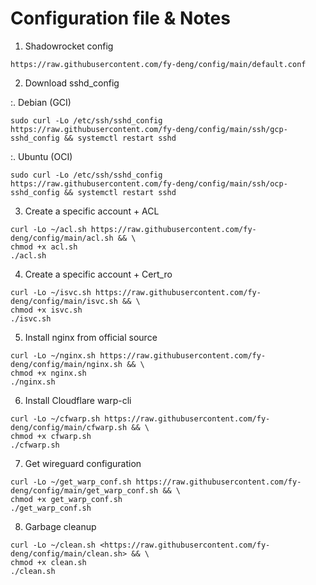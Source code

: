 # Configuration file & Notes

1. Shadowrocket config

```
https://raw.githubusercontent.com/fy-deng/config/main/default.conf
```

2. Download sshd_config

:. Debian (GCI)

```
sudo curl -Lo /etc/ssh/sshd_config https://raw.githubusercontent.com/fy-deng/config/main/ssh/gcp-sshd_config && systemctl restart sshd
```

:. Ubuntu (OCI)

```
sudo curl -Lo /etc/ssh/sshd_config https://raw.githubusercontent.com/fy-deng/config/main/ssh/ocp-sshd_config && systemctl restart sshd
```

3. Create a specific account + ACL

```
curl -Lo ~/acl.sh https://raw.githubusercontent.com/fy-deng/config/main/acl.sh && \
chmod +x acl.sh
./acl.sh
```

4. Create a specific account + Cert_ro

```
curl -Lo ~/isvc.sh https://raw.githubusercontent.com/fy-deng/config/main/isvc.sh && \
chmod +x isvc.sh
./isvc.sh
```

5. Install nginx from official source

```
curl -Lo ~/nginx.sh https://raw.githubusercontent.com/fy-deng/config/main/nginx.sh && \
chmod +x nginx.sh
./nginx.sh
```

6. Install Cloudflare warp-cli

```
curl -Lo ~/cfwarp.sh https://raw.githubusercontent.com/fy-deng/config/main/cfwarp.sh && \
chmod +x cfwarp.sh
./cfwarp.sh
```

7. Get wireguard configuration

```
curl -Lo ~/get_warp_conf.sh https://raw.githubusercontent.com/fy-deng/config/main/get_warp_conf.sh && \
chmod +x get_warp_conf.sh
./get_warp_conf.sh
```

8. Garbage cleanup

```
curl -Lo ~/clean.sh <https://raw.githubusercontent.com/fy-deng/config/main/clean.sh> && \
chmod +x clean.sh
./clean.sh
```